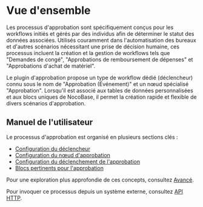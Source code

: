 # Vue d'ensemble

<PluginInfo commercial="true" name="workflow-approval" link="/handbook/workflow-approval"></PluginInfo>

Les processus d'approbation sont spécifiquement conçus pour les workflows initiés et gérés par des individus afin de déterminer le statut des données associées. Utilisés couramment dans l'automatisation des bureaux et d'autres scénarios nécessitant une prise de décision humaine, ces processus incluent la création et la gestion de workflows tels que "Demandes de congé", "Approbations de remboursement de dépenses" et "Approbations d'achat de matériel".

Le plugin d'approbation propose un type de workflow dédié (déclencheur) connu sous le nom de "Approbation (Événement)" et un nœud spécialisé "Approbation". Lorsqu'il est associé aux tables de données personnalisées et aux blocs uniques de NocoBase, il permet la création rapide et flexible de divers scénarios d'approbation.

## Manuel de l'utilisateur

Le processus d'approbation est organisé en plusieurs sections clés :

- [Configuration du déclencheur](./trigger.md)
- [Configuration du nœud d'approbation](./node.md)
- [Configuration du déclenchement de l'approbation](./action.md)
- [Blocs pertinents pour l'approbation](./block.md)

Pour une exploration plus approfondie de ces concepts, consultez [Avancé](./advanced.md).

Pour invoquer ce processus depuis un système externe, consultez [API HTTP](./http-api.md).
